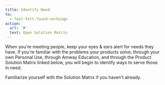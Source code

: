 ```yaml
---
title: Identify Need
to:
  - feel-felt-found-verbiage
action:
  url: '#'
  text: Open Solution Matrix
---
```


When you're meeting people, keep your eyes & ears alert for needs they have. If you're familiar with the problems your products solve, through your own <resource-chip path="preparations/personal-use">Personal Use</resource-chip>, through <resource-chip path="preparations/amway-education">Amway Education</resource-chip>, and through the <resource-chip path="preparations/solution-matrix">Product Solution Matrix</resource-chip> linked below, you will begin to identify ways to serve those in need.

Familiarize yourself with the Solution Matrix if you haven't already.